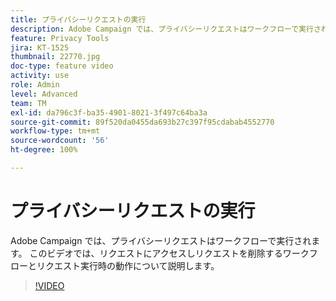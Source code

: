 ```yaml
---
title: プライバシーリクエストの実行
description: Adobe Campaign では、プライバシーリクエストはワークフローで実行されます。 このビデオでは、リクエストにアクセスしリクエストを削除するワークフローとリクエスト実行時の動作について説明します。
feature: Privacy Tools
jira: KT-1525
thumbnail: 22770.jpg
doc-type: feature video
activity: use
role: Admin
level: Advanced
team: TM
exl-id: da796c3f-ba35-4901-8021-3f497c64ba3a
source-git-commit: 89f520da0455da693b27c397f95cdabab4552770
workflow-type: tm+mt
source-wordcount: '56'
ht-degree: 100%

---
```


# プライバシーリクエストの実行

Adobe Campaign では、プライバシーリクエストはワークフローで実行されます。 このビデオでは、リクエストにアクセスしリクエストを削除するワークフローとリクエスト実行時の動作について説明します。

>[!VIDEO](https://video.tv.adobe.com/v/22770?quality=12&learn=on)
